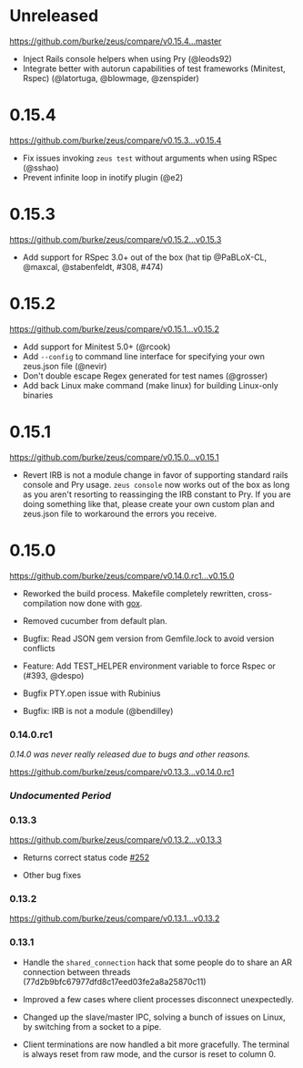 # Unreleased

https://github.com/burke/zeus/compare/v0.15.4...master

* Inject Rails console helpers when using Pry (@leods92)
* Integrate better with autorun capabilities of test frameworks (Minitest, Rspec) (@latortuga, @blowmage, @zenspider)

# 0.15.4

https://github.com/burke/zeus/compare/v0.15.3...v0.15.4

* Fix issues invoking `zeus test` without arguments when using RSpec (@sshao)
* Prevent infinite loop in inotify plugin (@e2)

# 0.15.3

https://github.com/burke/zeus/compare/v0.15.2...v0.15.3

* Add support for RSpec 3.0+ out of the box (hat tip @PaBLoX-CL, @maxcal, @stabenfeldt, #308, #474)

# 0.15.2

https://github.com/burke/zeus/compare/v0.15.1...v0.15.2

* Add support for Minitest 5.0+ (@rcook)
* Add `--config` to command line interface for specifying your own zeus.json file (@nevir)
* Don't double escape Regex generated for test names (@grosser)
* Add back Linux make command (make linux) for building Linux-only binaries

# 0.15.1

https://github.com/burke/zeus/compare/v0.15.0...v0.15.1

* Revert IRB is not a module change in favor of supporting standard rails
  console and Pry usage. `zeus console` now works out of the box as long as you
  aren't resorting to reassinging the IRB constant to Pry. If you are doing
  something like that, please create your own custom plan and zeus.json file to
  workaround the errors you receive.

# 0.15.0

https://github.com/burke/zeus/compare/v0.14.0.rc1...v0.15.0

* Reworked the build process. Makefile completely rewritten, cross-compilation
  now done with [gox](github.com/mitchellh/gox).

* Removed cucumber from default plan.

* Bugfix: Read JSON gem version from Gemfile.lock to avoid version conflicts

* Feature: Add TEST_HELPER environment variable to force Rspec or (#393, @despo)

* Bugfix PTY.open issue with Rubinius

* Bugfix: IRB is not a module (@bendilley)

### 0.14.0.rc1

*0.14.0 was never really released due to bugs and other reasons.*

https://github.com/burke/zeus/compare/v0.13.3...v0.14.0.rc1

### *Undocumented Period*

### 0.13.3

https://github.com/burke/zeus/compare/v0.13.2...v0.13.3

* Returns correct status code [#252](https://github.com/burke/zeus/issues/252)

* Other bug fixes

### 0.13.2

https://github.com/burke/zeus/compare/v0.13.1...v0.13.2

### 0.13.1

* Handle the `shared_connection` hack that some people do to share an AR
  connection between threads (77d2b9bfc67977dfd8c17eed03fe2a8a25870c11)

* Improved a few cases where client processes disconnect unexpectedly.

* Changed up the slave/master IPC, solving a bunch of issues on Linux, by
  switching from a socket to a pipe.

* Client terminations are now handled a bit more gracefully. The terminal is
  always reset from raw mode, and the cursor is reset to column 0.
